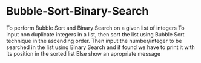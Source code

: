 # Bubble-Sort-Binary-Search
To perform Bubble Sort and Binary Search on a given list of integers
To input non duplicate integers in a list, then sort the list using Bubble Sort technique in the ascending order.
Then input the number/integer to be searched in the list using Binary Search and if found we have to print it with its position in the sorted list
Else show an apropriate message
